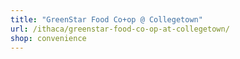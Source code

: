 ```yaml
---
title: "GreenStar Food Co+op @ Collegetown"
url: /ithaca/greenstar-food-co-op-at-collegetown/
shop: convenience
---
```

